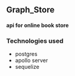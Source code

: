 ## Graph_Store
#### api for online book store

### Technologies used
- postgres
- apollo server
- sequelize